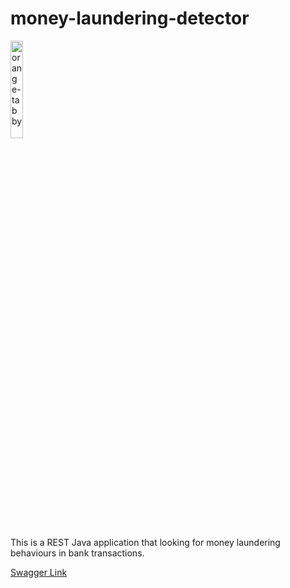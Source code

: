 # money-laundering-detector
<img src="./docs/images/orange-tabby.png" alt="orange-tabby" style="width:20%; height:20%;">

This is a REST Java application that looking for money laundering behaviours in bank transactions.

[Swagger Link](http://localhost:8080/swagger-ui/index.html)
